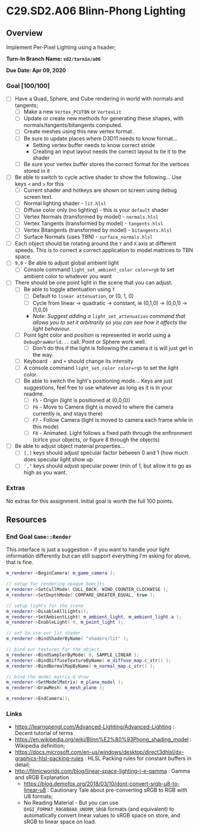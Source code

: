 C29.SD2.A06 Blinn-Phong Lighting
======

## Overview
Implement Per-Pixel Lighting using a hsader; 

**Turn-In Branch Name: `sd2/turnin/a06`**

**Due Date: Apr 09, 2020**

### Goal [100/100]
- [ ] Have a Quad, Sphere, and Cube rendering in world with normals and tangents;
    - [ ] Make a new `Vertex_PCUTBN` or `VertexLit`
    - [ ] Update or create new methods for generating these shapes, with normals/tangents/bitangents computed.
    - [ ] Create meshes using this new vertex format.
    - [ ] Be sure to update places where D3D11 needs to know format...
        - Setting vertex buffer needs to know correct stride
        - Creating an input layout needs the correct layout to tie it to the shader
    - [ ] Be sure your vertex buffer stores the correct format for the vertices stored in it
- [ ] Be able to switch to cycle active shader to show the following...  Use keys `<` and `>` for this
    - [ ] Current shader and hotkeys are shown on screen using debug screen text.
    - [ ] Normal lighting shader - `lit.hlsl`
    - [ ] Diffuse color only (no lighting) - this is your `default` shader
    - [ ] Vertex Normals (transformed by model) - `normals.hlsl`
    - [ ] Vertex Tangents (transformed by model) - `tangents.hlsl`
    - [ ] Vertex Bitangents (transformed by model) - `bitangents.hlsl`
    - [ ] Surface Normals (uses TBN) - `surface_normals.hlsl`
- [ ] Each object should be rotating around the `Y` and `X` axis at different speeds.  This is to correct a correct application to model matrices to TBN space.
- [ ] `9,0` - Be able to adjust global ambient light
    - [ ] Console command `light_set_ambient_color color=rgb` to set ambient color to whatever you want
- [ ] There should be one point light in the scene that you can adjust.
    - [ ] Be able to toggle attentuation using `T`
        - [ ] Default to `linear attenuation`, or (0, 1, 0)
        - [ ] Cycle from linear -> quadratic -> constant, ie (0,1,0) -> (0,0,1) -> (1,0,0)
        - *Note: Suggest adding a `light_set_attenuation` command that allows you to set it arbitrarily so you can see how it affects the light behaviour.*
    - [ ] Point light color and position is represented in world using a `DebugDrawWorld...` call.  Point or Sphere work well. 
        - [ ] Don't do this if the light is following the camera it is will just get in the way. 
    - [ ] Keyboard `-` and `+` should change its intensity
    - [ ] A console command `light_set_color color=rgb` to set the light color.  
    - [ ] Be able to switch the light's positioning mode... Keys are just suggestions, feel free to use whatever as long as it is in your readme. 
        - [ ] `F5` - Origin (light is positioned at (0,0,0))
        - [ ] `F6` - Move to Camera (light is moved to where the camera currently is, and stays there)
        - [ ] `F7` - Follow Camera (light is moved to camera each frame while in this mode)
        - [ ] `F8` - Animated.  Light follows a fixed path through the enfironment (cirlce your objects, or figure 8 through the objects)
- [ ] Be able to adjust object material properties...
    - [ ] `[,]` keys should adjust specular factor between 0 and 1 (how much does specular light show up
    - [ ] `',"` keys should adjust specular power (min of 1, but allow it to go as high as you want.

### Extras
No extras for this assignment.  Initial goal is worth the full 100 points. 


## Resources

### End Goal `Game::Render`
This interface is just a suggestion - if you want to handle your light information
differently but can still support everything I'm asking for above, that is fine. 

```cpp
m_renderer->BeginCamera( m_game_camera ); 

// setup for rendering opaque boecjts
m_renderer->SetCullMode( CULL_BACK, WIND_COUNTER_CLOCKWISE ); 
m_renderer->SetDepthMode( COMPARE_GREATER_EQUAL, true ); 

// setup lights for the scene
m_renderer->DisableAllLights(); 
m_renderer->SetAmbientLight( m_ambient_light, m_ambient_light.a ); 
m_renderer->EnableLight( 0, m_point_light ); 

// set to use our lit shader
m_renderer->BindShaderByName( "shaders/lit" ); 

// bind our textures for the object
m_renderer->BindSamplerByMode( 0, SAMPLE_LINEAR ); 
m_renderer->BindDiffuseTextureByName( m_diffuse_map.c_str() ); 
m_renderer->BindNormalMapByName( m_normal_map.c_str() ); 

// bind the model matrix & draw
m_renderer->SetModelMatrix( m_plane_model ); 
m_renderer->DrawMesh( m_mesh_plane ); 

m_renderer->EndCamera(); 
```


### Links
- https://learnopengl.com/Advanced-Lighting/Advanced-Lighting : Decent tutorial of terms
- https://en.wikipedia.org/wiki/Blinn%E2%80%93Phong_shading_model : Wikipedia definition; 
- https://docs.microsoft.com/en-us/windows/desktop/direct3dhlsl/dx-graphics-hlsl-packing-rules : HLSL Packing rules for constant buffers in detail; 
- http://filmicworlds.com/blog/linear-space-lighting-i-e-gamma : Gamma and sRGB Explanation
  - https://blog.demofox.org/2018/03/10/dont-convert-srgb-u8-to-linear-u8 : Cautionary Tale about pre-converting sRGB to RGB with U8 formats; 
  - No Reading Material - But you can use `DXGI_FORMAT_R8G8B8A8_UNORM_SRGB` formats (and equivalent) to automatically convert linear values to sRGB space on store, and sRGB to linear space on load. 